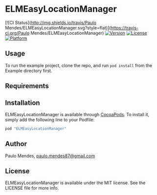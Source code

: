 # ELMEasyLocationManager

[![CI Status](http://img.shields.io/travis/Paulo Mendes/ELMEasyLocationManager.svg?style=flat)](https://travis-ci.org/Paulo Mendes/ELMEasyLocationManager)
[![Version](https://img.shields.io/cocoapods/v/ELMEasyLocationManager.svg?style=flat)](http://cocoapods.org/pods/ELMEasyLocationManager)
[![License](https://img.shields.io/cocoapods/l/ELMEasyLocationManager.svg?style=flat)](http://cocoapods.org/pods/ELMEasyLocationManager)
[![Platform](https://img.shields.io/cocoapods/p/ELMEasyLocationManager.svg?style=flat)](http://cocoapods.org/pods/ELMEasyLocationManager)

## Usage

To run the example project, clone the repo, and run `pod install` from the Example directory first.

## Requirements

## Installation

ELMEasyLocationManager is available through [CocoaPods](http://cocoapods.org). To install
it, simply add the following line to your Podfile:

```ruby
pod "ELMEasyLocationManager"
```

## Author

Paulo Mendes, paulo.mendes87@gmail.com

## License

ELMEasyLocationManager is available under the MIT license. See the LICENSE file for more info.

